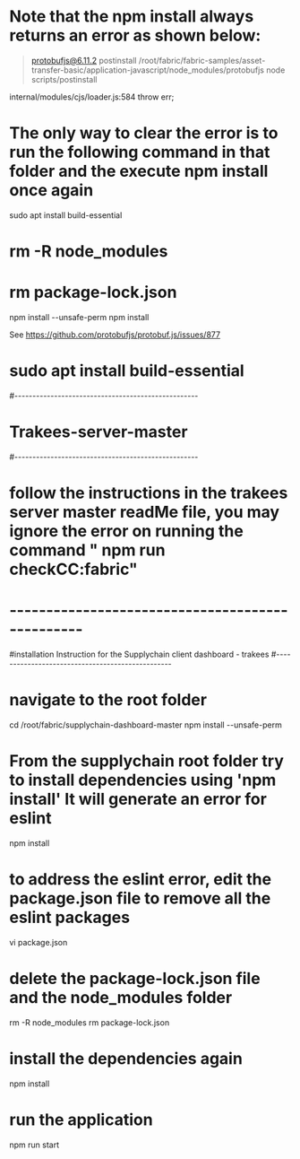 
# Note that the npm install always returns an error as shown below:

> protobufjs@6.11.2 postinstall /root/fabric/fabric-samples/asset-transfer-basic/application-javascript/node_modules/protobufjs
> node scripts/postinstall

internal/modules/cjs/loader.js:584
    throw err;


# The only way to clear the error is to run the following command in that folder and the execute npm install once again
sudo apt install build-essential

# rm -R node_modules
# rm package-lock.json

npm install --unsafe-perm
npm install


See https://github.com/protobufjs/protobuf.js/issues/877

# sudo apt install build-essential

#---------------------------------------------------
# Trakees-server-master
#---------------------------------------------------
# follow the instructions in the trakees server master readMe file, you may ignore the error on running the command " npm run checkCC:fabric"

# ------------------------------------------------
#installation Instruction for the Supplychain client dashboard - trakees
#-------------------------------------------------
# navigate to the root folder 
cd /root/fabric/supplychain-dashboard-master
npm install --unsafe-perm
# From the supplychain root folder try to install dependencies using 'npm install' It will generate an error for eslint
npm install
# to address the eslint error, edit the package.json file to remove all the eslint packages
vi package.json
# delete the package-lock.json file and the node_modules folder
rm -R node_modules
rm package-lock.json
# install the dependencies again
npm install
# run the application 
npm run start


